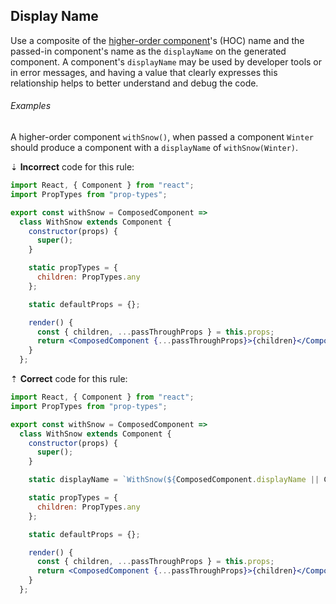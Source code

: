 ## Display Name

Use a composite of the [higher-order component][react-docs-hoc]'s (HOC) name and the passed-in component's name as the `displayName` on the generated component. A component's `displayName` may be used by developer tools or in error messages, and having a value that clearly expresses this relationship helps to better understand and debug the code.

###### Examples

A higher-order component `withSnow()`, when passed a component `Winter` should produce a component with a `displayName` of `withSnow(Winter)`.

⇣ **Incorrect** code for this rule:

```jsx
import React, { Component } from "react";
import PropTypes from "prop-types";

export const withSnow = ComposedComponent =>
  class WithSnow extends Component {
    constructor(props) {
      super();
    }

    static propTypes = {
      children: PropTypes.any
    };

    static defaultProps = {};

    render() {
      const { children, ...passThroughProps } = this.props;
      return <ComposedComponent {...passThroughProps}>{children}</ComposedComponent>;
    }
  };
```

⇡ **Correct** code for this rule:

```jsx
import React, { Component } from "react";
import PropTypes from "prop-types";

export const withSnow = ComposedComponent =>
  class WithSnow extends Component {
    constructor(props) {
      super();
    }

    static displayName = `WithSnow(${ComposedComponent.displayName || ComposedComponent.name || Component.name})`;

    static propTypes = {
      children: PropTypes.any
    };

    static defaultProps = {};

    render() {
      const { children, ...passThroughProps } = this.props;
      return <ComposedComponent {...passThroughProps}>{children}</ComposedComponent>;
    }
  };
```

[react-docs-hoc]: https://reactjs.org/docs/higher-order-components.html
